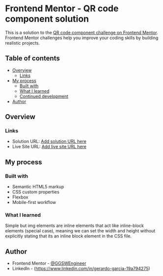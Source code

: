 # Frontend Mentor - QR code component solution

This is a solution to the [QR code component challenge on Frontend Mentor](https://www.frontendmentor.io/challenges/qr-code-component-iux_sIO_H). Frontend Mentor challenges help you improve your coding skills by building realistic projects. 


## Table of contents

- [Overview](#overview)
  - [Links](#links)
- [My process](#my-process)
  - [Built with](#built-with)
  - [What I learned](#what-i-learned)
  - [Continued development](#continued-development)
- [Author](#author)


## Overview
### Links

- Solution URL: [Add solution URL here](https://your-solution-url.com)
- Live Site URL: [Add live site URL here](https://your-live-site-url.com)

## My process

### Built with

- Semantic HTML5 markup
- CSS custom properties
- Flexbox
- Mobile-first workflow


### What I learned

Simple but img elements are inline elements that act like inline-block elements (special case), meaning we can set the width and height without explicitly stating that its an inline block element in the CSS file. 


## Author

- Frontend Mentor - [@GGSWEngineer](https://www.frontendmentor.io/profile/GGSWEngineer)
- LinkedIn - (https://www.linkedin.com/in/gerardo-garcia-19a794275)
